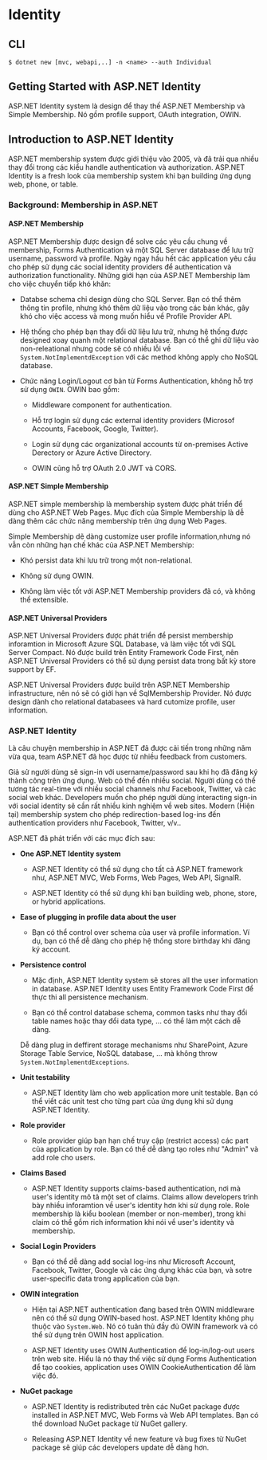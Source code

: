# Identity

## CLI

```dotnet
$ dotnet new [mvc, webapi,..] -n <name> --auth Individual
```

## Getting Started with ASP.NET Identity

ASP.NET Identity system là design để thay thế ASP.NET Membership và Simple Membership. Nó gồm profile support, OAuth integration, OWIN.

## Introduction to ASP.NET Identity

ASP.NET membership system được giới thiệu vào 2005, và đã trải qua nhiều thay đổi trong các kiểu handle authentication và authorization. ASP.NET Identity is a fresh look của membership system khi bạn building ứng dụng web, phone, or table.

### Background: Membership in ASP.NET

#### ASP.NET Membership

ASP.NET Membership được design để solve các yêu cầu chung về membership, Forms Authentication và một SQL Server database để lưu trữ username, password và profile. Ngày ngay hầu hết các application yêu cầu cho phép sử dụng các social identity providers để authentication và authorization functionality. Những giới hạn của ASP.NET Membership làm cho việc chuyển tiếp khó khăn:

- Databse schema chỉ design dùng cho SQL Server. Bạn có thể thêm thông tin profile, nhưng khó thêm dữ liệu vào trong các bản khác, gây khó cho việc access và mong muốn hiểu về Profile Provider API.

- Hệ thống cho phép bạn thay đổi dữ liệu lưu trữ, nhưng hệ thống được designed xoay quanh một relational database. Bạn có thể ghi dữ liệu vào non-releational nhưng code sẽ có nhiều lỗi về `System.NotImplementdException` với các method không apply cho NoSQL database.
- Chức năng Login/Logout cơ bản từ Forms Authentication, không hỗ trợ sử dụng `OWIN`. OWIN bao gồm:

    - Middleware component for authentication.

    - Hỗ trợ login sử dụng các external identity providers (Microsof Accounts, Facebook, Google, Twitter).

    -  Login sử dụng các organizational accounts từ on-premises Active Derectory or Azure Active Directory.

    - OWIN cũng hỗ trợ OAuth 2.0 JWT và CORS.

#### ASP.NET Simple Membership

ASP.NET simple membership là membership system được phát triển để dùng cho ASP.NET Web Pages.  Mục đích của Simple Membership là dễ dàng thêm các chức năng membership trên ứng dụng Web Pages.

Simple Membership dẽ dàng customize user profile information,nhưng nó vẫn còn những hạn chế khác của ASP.NET Membership:

- Khó persist data khi lưu trữ trong một non-relational.

- Không sử dụng OWIN.

- Không làm việc tốt với ASP.NET Membership providers đã có, và không thể extensible.

#### ASP.NET Universal Providers

ASP.NET Universal Providers được phát triển để persist membership inforamtion in Microsoft Azure SQL Database, và làm việc tốt với SQL Server Compact. Nó được build trên Entity Framework Code First, nên ASP.NET Universal Providers có thể sử dụng persist data trong bất kỳ store support by EF.

ASP.NET Universal Providers được build trên ASP.NET Membership infrastructure, nên nó sẽ có giới hạn về SqlMembership Provider. Nó được design dành cho relational databasees và hard cutomize profile, user information.

### ASP.NET Identity

Là câu chuyện membership in ASP.NET đã được cải tiến trong những năm vừa qua, team ASP.NET đã học được từ nhiều feedback from customers.

Giả sử người dùng sẽ sign-in với username/password sau khi họ đã đăng ký thành công trên ứng dụng. Web có thể đến nhiều social. Người dùng có thể tương tác real-time với nhiều social channels như Facebook, Twitter, và các social web khác. Developers muốn cho phép người dùng interacting sign-in với social identity sẽ cần rất nhiều kinh nghiệm về web sites. Modern (Hiện tại) membership system cho phép redirection-based log-ins đến authentication providers như Facebook, Twitter, v/v..

ASP.NET đã phát triển với các mục đích sau:

- **One ASP.NET Identity system**

    - ASP.NET Identity có thể sử dụng cho tất cả ASP.NET framework như, ASP.NET MVC, Web Forms, Web Pages, Web API, SignalR.
    
    - ASP.NET Identity có thể sử dụng khi bạn building web, phone, store, or hybrid applications.

- **Ease of plugging in profile data about the user**

    - Bạn có thể control over schema của user và profile information. Ví dụ, bạn có thể dễ dàng cho phép hệ thống store birthday khi đăng ký account.

- **Persistence control**

    - Mặc định, ASP.NET Identity system sẽ stores all the user information in database. ASP.NET Identity uses Entity Framework Code First để thực thi all persistence mechanism.

    - Bạn có thể control database schema, common tasks như thay đổi table names hoặc thay đổi data type, ... có thể làm một cách dễ dàng.

    Dễ dàng plug in deffirent storage mechanisms như SharePoint, Azure Storage Table Service, NoSQL database, ... mà không throw `System.NotImplementdExceptions`.

- **Unit testability**

    - ASP.NET Identity làm cho web application more unit testable. Bạn có thể viết các unit test cho từng part của ứng dụng khi sử dụng ASP.NET Identity.

- **Role provider**

    - Role provider giúp bạn hạn chế truy cập (restrict access) các part của application by role. Bạn có thể dễ dàng tạo roles như "Admin" và add role cho users. 

- **Claims Based**

    - ASP.NET Identity supports claims-based authentication, nơi mà user's identity mô tả một set of claims. Claims allow developers trình bày nhiều inforamtion về user's identity hơn khi sử dụng role. Role membership là kiểu boolean (member or non-member), trong khi claim có thể gồm rich information khi nói về user's identity và membership.

- **Social Login Providers**

    - Bạn có thể dễ dàng add social log-ins như Microsoft Account, Facebook, Twitter, Google và các ứng dụng khác của bạn, và sotre user-specific data trong application của bạn.

- **OWIN integration**

    - Hiện tại ASP.NET authentication đang based trên OWIN middleware nên có thể sử dụng OWIN-based host. ASP.NET Identity không phụ thuộc vào `System.Web`. Nó có tuân thủ đầy đủ OWIN framework và có thể sử dụng trên OWIN host application.

    - ASP.NET Identity uses OWIN Authentication để log-in/log-out users trên web site. Hiểu là nó thay thế việc sử dụng Forms Authentication để tạo cookies, application uses OWIN CookieAuthentication để làm việc đó.

- **NuGet package**

    - ASP.NET Identity is redistributed trên các NuGet package được installed in ASP.NET MVC, Web Forms và Web API templates. Bạn có thể download NuGet package từ NuGet gallery.

    - Releasing ASP.NET Identity về new feature và bug fixes từ NuGet package sẽ giúp các developers update dễ dàng hơn.
